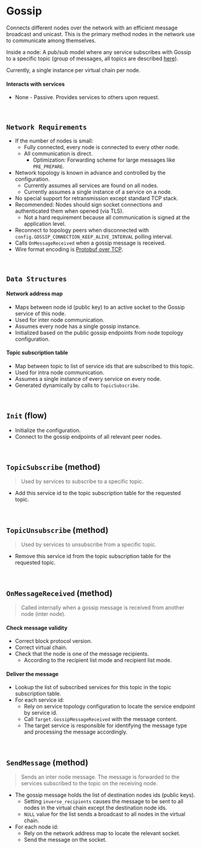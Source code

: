# Gossip

Connects different nodes over the network with an efficient message broadcast and unicast. This is the primary method nodes in the network use to communicate among themselves.

Inside a node: A pub/sub model where any service subscribes with Gossip to a specific topic (group of messages, all topics are described [here](../../interfaces/protocol/messages.proto)).

Currently, a single instance per virtual chain per node.

#### Interacts with services

* None - Passive. Provides services to others upon request.

&nbsp;
## `Network Requirements`

* If the number of nodes is small:
  * Fully connected, every node is connected to every other node.
  * All communication is direct.
    * Optimization: Forwarding scheme for large messages like `PRE_PREPARE`.
* Network topology is known in advance and controlled by the configuration.
  * Currently assumes all services are found on all nodes.
  * Currently assumes a single instance of a service on a node.
* No special support for retransmission except standard TCP stack.
* Recommended: Nodes should sign socket connections and authenticated them when opened (via TLS).
  * Not a hard requirement because all communication is signed at the application level.
* Reconnect to topology peers when disconnected with `config.GOSSIP_CONNECTION_KEEP_ALIVE_INTERVAL` polling interval.
* Calls `OnMessageReceived` when a gossip message is received.
* Wire format encoding is [Protobuf over TCP](../../encoding/gossip/protobuf-over-tcp.md).

&nbsp;
## `Data Structures`

#### Network address map
* Maps between node id (public key) to an active socket to the Gossip service of this node.
* Used for inter node communication.
* Assumes every node has a single gossip instance.
* Initialized based on the public gossip endpoints from node topology configuration.

#### Topic subscription table
* Map between topic to list of service ids that are subscribed to this topic.
* Used for intra node communication.
* Assumes a single instance of every service on every node.
* Generated dynamically by calls to `TopicSubscribe`.

&nbsp;
## `Init` (flow)

* Initialize the configuration.
* Connect to the gossip endpoints of all relevant peer nodes.

&nbsp;
## `TopicSubscribe` (method)

> Used by services to subscribe to a specific topic.

* Add this service id to the topic subscription table for the requested topic.

&nbsp;
## `TopicUnsubscribe` (method)

> Used by services to unsubscribe from a specific topic.

* Remove this service id from the topic subscription table for the requested topic.

&nbsp;
## `OnMessageReceived` (method)

> Called internally when a gossip message is received from another node (inter node).

#### Check message validity

* Correct block protocol version.
* Correct virtual chain.
* Check that the node is one of the message recipients.
  * According to the recipient list mode and recipient list mode.

#### Deliver the message

* Lookup the list of subscribed services for this topic in the topic subscription table.
* For each service id:
  * Rely on service topology configuration to locate the service endpoint by service id.
  * Call `Target.GossipMessageReceived` with the message content.
  * The target service is responsible for identifying the message type and processing the message accordingly.

&nbsp;
## `SendMessage` (method)

> Sends an inter node message. The message is forwarded to the services subscribed to the topic on the receiving node.

* The gossip message holds the list of destination nodes ids (public keys).
  * Setting `inverse_recipients` causes the message to be sent to all nodes in the virtual chain except the destination node ids.
  * `NULL` value for the list sends a broadcast to all nodes in the virtual chain.
* For each node id:
  * Rely on the network address map to locate the relevant socket.
  * Send the message on the socket.
